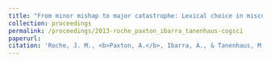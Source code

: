 ```yaml
---
title: "From minor mishap to major catastrophe: Lexical choice in miscommunication"
collection: proceedings
permalink: /proceedings/2013-roche_paxton_ibarra_tanenhaus-cogsci
paperurl:
citation: 'Roche, J. M., <b>Paxton, A.</b>, Ibarra, A., & Tanenhaus, M. K. (2013).  From minor mishap to major catastrophe: Lexical choice in miscommunication. In M. Knauff, M. Pauen, N. Sebanz, & I. Wachsmuth (Eds.), <i>Proceedings of the 35th Annual Meeting of the Cognitive Science Society</i>. Austin, TX: Cognitive Science Society.'
---
```

